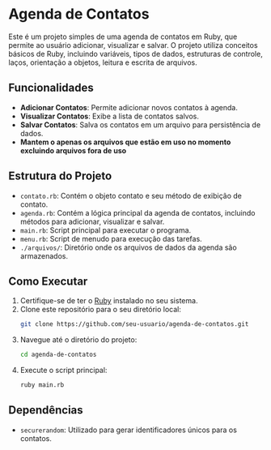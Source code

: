 # Agenda de Contatos

Este é um projeto simples de uma agenda de contatos em Ruby, que permite ao usuário adicionar, visualizar e salvar. O projeto utiliza conceitos básicos de Ruby, incluindo variáveis, tipos de dados, estruturas de controle, laços, orientação a objetos, leitura e escrita de arquivos.

## Funcionalidades

- **Adicionar Contatos**: Permite adicionar novos contatos à agenda.
- **Visualizar Contatos**: Exibe a lista de contatos salvos.
- **Salvar Contatos**: Salva os contatos em um arquivo para persistência de dados.
- **Mantem o apenas os arquivos que estão em uso no momento excluindo arquivos fora de uso**

## Estrutura do Projeto
- `contato.rb`: Contém o objeto contato e seu método de exibição de contato.
- `agenda.rb`: Contém a lógica principal da agenda de contatos, incluindo métodos para adicionar, visualizar e salvar.
- `main.rb`: Script principal para executar o programa.
- `menu.rb`: Script de menudo para execução das tarefas.
- `./arquivos/`: Diretório onde os arquivos de dados da agenda são armazenados.

## Como Executar

1. Certifique-se de ter o [Ruby](https://www.ruby-lang.org/en/downloads/) instalado no seu sistema.
2. Clone este repositório para o seu diretório local:
    ```sh
    git clone https://github.com/seu-usuario/agenda-de-contatos.git
    ```
3. Navegue até o diretório do projeto:
    ```sh
    cd agenda-de-contatos
    ```
4. Execute o script principal:
    ```sh
    ruby main.rb
    ```


## Dependências

- `securerandom`: Utilizado para gerar identificadores únicos para os contatos.


